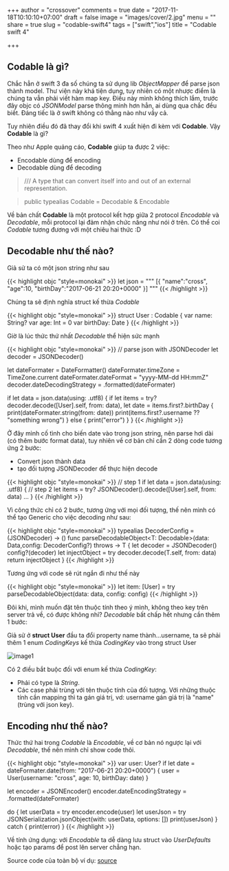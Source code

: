 +++
author = "crossover"
comments = true
date = "2017-11-18T10:10:10+07:00"
draft = false
image = "images/cover/2.jpg"
menu = ""
share = true
slug = "codable-swift4"
tags = ["swift","ios"]
title = "Codable swift 4"

+++

## Codable là gì?

Chắc hẳn ở swift 3 đa số chúng ta sử dụng lib *ObjectMapper* để parse json thành model. Thư viện này khá tiện dụng, tuy nhiên có một nhược điểm là chúng ta vẫn phải viết hàm map key. Điều này mình không thích lắm, trước đây objc có *JSONModel* parse thông minh hơn hẳn, ai dùng qua chắc đều biết. Đáng tiếc là ở swift không có thằng nào như vầy cả.

Tuy nhiên điều đó đã thay đổi khi swift 4 xuất hiện đi kèm với **Codable**. Vậy **Codable** là gì?

Theo như Apple quảng cáo, **Codable** giúp ta được 2 việc:

* Encodable dùng để encoding
* Decodable dùng để decoding

> /// A type that can convert itself into and out of an external representation.

> public typealias Codable = Decodable & Encodable

Về bản chất **Codable** là một protocol kết hợp giữa 2 protocol *Encodable* và *Decodable*, mỗi protocol lại đảm nhận chức năng như nói ở trên. Có thể coi *Codable* tương đương với một chiêu hai thức :D

## Decodable như thế nào?

Giả sử ta có một json string như sau

{{< highlight objc "style=monokai" >}}
let json = """
[{
    "name":"cross",
    "age":10,
    "birthDay":"2017-06-21 20:20+0000"
}]
"""
{{< /highlight >}}

Chúng ta sẽ định nghĩa struct kế thừa *Codable*

{{< highlight objc "style=monokai" >}}
struct User : Codable {
    var name: String?
    var age: Int = 0
    var birthDay: Date
}
{{< /highlight >}}

Giờ là lúc thức thứ nhất *Decodable* thể hiện sức mạnh

{{< highlight objc "style=monokai" >}}
// parse json with JSONDecoder
let decoder = JSONDecoder()

let dateFormater = DateFormatter()
dateFormater.timeZone = TimeZone.current
dateFormater.dateFormat = "yyyy-MM-dd HH:mmZ"
decoder.dateDecodingStrategy = .formatted(dateFormater)

if let data = json.data(using: .utf8) {
    if let items = try? decoder.decode([User].self, from: data),
        let date = items.first?.birthDay {
        print(dateFormater.string(from: date))
        print(items.first?.username ?? "something wrong")
    } else {
        print("error")
    }
}
{{< /highlight >}}

Ở đây mình cố tình cho biến date vào trong json string, nên parse hơi dài (có thêm bước format data), tuy nhiên về cơ bản chỉ cần 2 dòng code tương ứng 2 bước:

* Convert json thành data
* tạo đối tượng JSONDecoder để thực hiện decode

{{< highlight objc "style=monokai" >}}
// step 1
if let data = json.data(using: .utf8) {
	// step 2
	let items = try? JSONDecoder().decode([User].self, from: data)
	...
}
{{< /highlight >}}

Vì công thức chỉ có 2 bước, tương ứng với mọi đối tượng, thế nên mình có thể tạo Generic cho việc decoding như sau:

{{< highlight objc "style=monokai" >}}
typealias DecoderConfig = (JSONDecoder) -> ()
func parseDecodableObject<T: Decodable>(data: Data,config: DecoderConfig?) throws -> T {
    let decoder = JSONDecoder()
    config?(decoder)
    let injectObject = try decoder.decode(T.self, from: data)
    return injectObject
}
{{< /highlight >}}

Tương ứng với code sẽ rút ngắn đi như thế này

{{< highlight objc "style=monokai" >}}
let item: [User] = try parseDecodableObject(data: data, config: config)
{{< /highlight >}}

Đôi khi, mình muốn đặt tên thuộc tính theo ý mình, không theo key trên server trả về, có được không nhỉ? *Decodable* bất chấp hết nhưng cần thêm 1 bước:

Giả sử ở **struct User** đầu ta đổi property name thành...username, ta sẽ phải thêm 1 enum *CodingKeys* kế thừa *CodingKey* vào trong struct User

![image1](/hugosite/images/note/decodable.png)

Có 2 điều bắt buộc đối với enum kế thừa *CodingKey*: 

* Phải có type là *String*.
* Các case phải trùng với tên thuộc tính của đối tượng. Với những thuộc tính cần mapping thì ta gán giá trị, vd: username gán giá trị là "name"(trùng với json key).


## Encoding như thế nào?

Thức thứ hai trong *Codable* là *Encodable*, về cơ bản nó ngược lại với *Decodable*, thế nên mình chỉ show code thôi.

{{< highlight objc "style=monokai" >}}
var user: User?
if let date = dateFormater.date(from: "2017-06-21 20:20+0000") {
    user = User(username: "cross", age: 10, birthDay: date)
}

let encoder = JSONEncoder()
encoder.dateEncodingStrategy = .formatted(dateFormater)

do {
    let userData = try encoder.encode(user)
    let userJson = try JSONSerialization.jsonObject(with: userData, options: [])
    print(userJson)
} catch {
    print(error)
}
{{< /highlight >}}

Về tính ứng dụng: với *Encodable* ta dễ dàng lưu struct vào *UserDefaults* hoặc tạo params để post lên server chẳng hạn.

Source code của toàn bộ ví dụ: [source](https://gist.github.com/gg4acrossover/f27b8b0c2336c5bb7fc7f1a311a29537)




